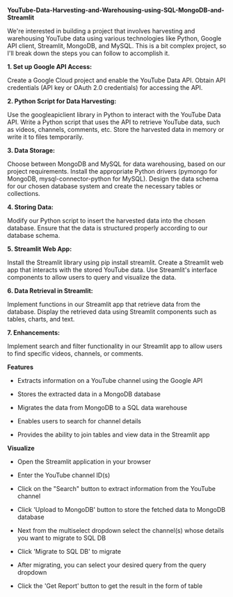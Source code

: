 

**YouTube-Data-Harvesting-and-Warehousing-using-SQL-MongoDB-and-Streamlit**

We're interested in building a project that involves harvesting and warehousing YouTube data using various technologies like Python, Google API client, Streamlit, MongoDB, and MySQL. 
This is a bit complex project, so I'll break down the steps you can follow to accomplish it.

**1. Set up Google API Access:**

Create a Google Cloud project and enable the YouTube Data API.
Obtain API credentials (API key or OAuth 2.0 credentials) for accessing the API.

**2. Python Script for Data Harvesting:**

Use the googleapiclient library in Python to interact with the YouTube Data API.
Write a Python script that uses the API to retrieve YouTube data, such as videos, channels, comments, etc.
Store the harvested data in memory or write it to files temporarily.

**3. Data Storage:**

Choose between MongoDB and MySQL for data warehousing, based on our project requirements.
Install the appropriate Python drivers (pymongo for MongoDB, mysql-connector-python for MySQL).
Design the data schema for our chosen database system and create the necessary tables or collections.

**4. Storing Data:**

Modify our Python script to insert the harvested data into the chosen database.
Ensure that the data is structured properly according to our database schema.

**5. Streamlit Web App:**

Install the Streamlit library using pip install streamlit.
Create a Streamlit web app that interacts with the stored YouTube data.
Use Streamlit's interface components to allow users to query and visualize the data.

**6. Data Retrieval in Streamlit:**

Implement functions in our Streamlit app that retrieve data from the database.
Display the retrieved data using Streamlit components such as tables, charts, and text.

**7. Enhancements:**

Implement search and filter functionality in our Streamlit app to allow users to find specific videos, channels, or comments.



**Features**

* Extracts information on a YouTube channel using the Google API

* Stores the extracted data in a MongoDB database

* Migrates the data from MongoDB to a SQL data warehouse

* Enables users to search for channel details

* Provides the ability to join tables and view data in the Streamlit app


**Visualize**

* Open the Streamlit application in your browser

* Enter the YouTube channel ID(s)

* Click on the "Search" button to extract information from the YouTube channel

* Click 'Upload to MongoDB' button to store the fetched data to MongoDB database

* Next from the multiselect dropdown select the channel(s) whose details you want to migrate to SQL DB

* Click 'Migrate to SQL DB' to migrate

* After migrating, you can select your desired query from the query dropdown

* Click the 'Get Report' button to get the result in the form of table




